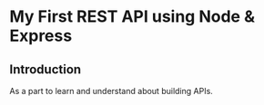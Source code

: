 # My First REST API using Node & Express

## Introduction

As a part to learn and understand about building APIs.

